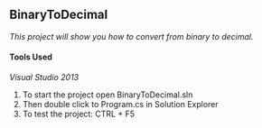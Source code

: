 ## BinaryToDecimal

*This project will show you how to convert from binary to decimal.*

#### Tools Used

*Visual Studio 2013*

1. To start the project open BinaryToDecimal.sln
1. Then double click to Program.cs in Solution Explorer
1. To test the project: CTRL + F5
